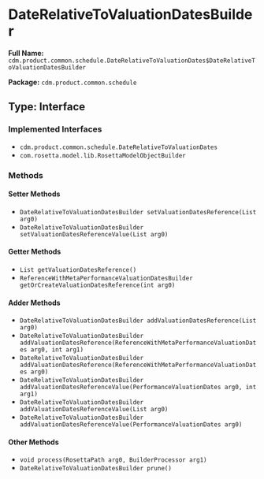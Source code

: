 # DateRelativeToValuationDatesBuilder

**Full Name:** `cdm.product.common.schedule.DateRelativeToValuationDates$DateRelativeToValuationDatesBuilder`

**Package:** `cdm.product.common.schedule`

## Type: Interface

### Implemented Interfaces

- `cdm.product.common.schedule.DateRelativeToValuationDates`
- `com.rosetta.model.lib.RosettaModelObjectBuilder`

### Methods

#### Setter Methods

- `DateRelativeToValuationDatesBuilder setValuationDatesReference(List arg0)`
- `DateRelativeToValuationDatesBuilder setValuationDatesReferenceValue(List arg0)`

#### Getter Methods

- `List getValuationDatesReference()`
- `ReferenceWithMetaPerformanceValuationDatesBuilder getOrCreateValuationDatesReference(int arg0)`

#### Adder Methods

- `DateRelativeToValuationDatesBuilder addValuationDatesReference(List arg0)`
- `DateRelativeToValuationDatesBuilder addValuationDatesReference(ReferenceWithMetaPerformanceValuationDates arg0, int arg1)`
- `DateRelativeToValuationDatesBuilder addValuationDatesReference(ReferenceWithMetaPerformanceValuationDates arg0)`
- `DateRelativeToValuationDatesBuilder addValuationDatesReferenceValue(PerformanceValuationDates arg0, int arg1)`
- `DateRelativeToValuationDatesBuilder addValuationDatesReferenceValue(List arg0)`
- `DateRelativeToValuationDatesBuilder addValuationDatesReferenceValue(PerformanceValuationDates arg0)`

#### Other Methods

- `void process(RosettaPath arg0, BuilderProcessor arg1)`
- `DateRelativeToValuationDatesBuilder prune()`

